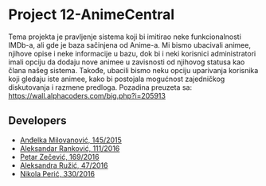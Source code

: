 # Project 12-AnimeCentral

Tema projekta je pravljenje sistema koji bi imitirao neke funkcionalnosti IMDb-a, ali gde je baza sačinjena od Anime-a. Mi bismo ubacivali animee, njihove opise i neke informacije u bazu, dok bi i neki korisnici administratori imali opciju da dodaju nove animee u zavisnosti od njihovog statusa kao člana našeg sistema. Takođe, ubacili bismo neku opciju uparivanja korisnika koji gledaju iste animee, kako bi postojala mogućnost zajedničkog diskutovanja i razmene predloga.
Pozadina preuzeta sa: https://wall.alphacoders.com/big.php?i=205913
## Developers

- [Anđelka Milovanović, 145/2015](https://gitlab.com/mandja96)
- [Aleksandar Ranković, 111/2016](https://gitlab.com/Lexxigar)
- [Petar Zečević, 169/2016](https://gitlab.com/PetarZecevic)
- [Aleksandra Ružić, 47/2016](https://gitlab.com/AleksandraRuzic)
- [Nikola Perić, 330/2016](https://gitlab.com/backspacer303)

